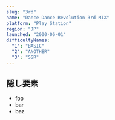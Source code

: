 ```yaml
---
slug: "3rd"
name: "Dance Dance Revolution 3rd MIX"
platform: "Play Station"
region: "JP"
launched: "2000-06-01"
difficultyNames:
  "1": "BASIC"
  "2": "ANOTHER"
  "3": "SSR"
---
```


## 隠し要素

- foo
- bar
- baz
